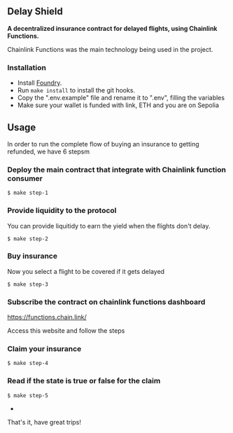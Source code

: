 ## Delay Shield

**A decentralized insurance contract for delayed flights, using Chainlink Functions.**

Chainlink Functions was the main technology being used in the project.

### Installation

- Install [Foundry](https://getfoundry.sh/).
- Run `make install` to install the git hooks.
- Copy the ".env.example" file and rename it to ".env", filling the variables
- Make sure your wallet is funded with link, ETH and you are on Sepolia

## Usage

In order to run the complete flow of buying an insurance to getting refunded, we have 6 stepsm

### Deploy the main contract that integrate with Chainlink function consumer

```shell
$ make step-1
```

### Provide liquidity to the protocol

You can provide liquitidy to earn the yield when the flights don't delay.

```shell
$ make step-2
```

### Buy insurance

Now you select a flight to be covered if it gets delayed

```shell
$ make step-3
```

### Subscribe the contract on chainlink functions dashboard

https://functions.chain.link/

Access this website and follow the steps

### Claim your insurance

```shell
$ make step-4
```

### Read if the state is true or false for the claim

```shell
$ make step-5
```

-

That's it, have great trips!
